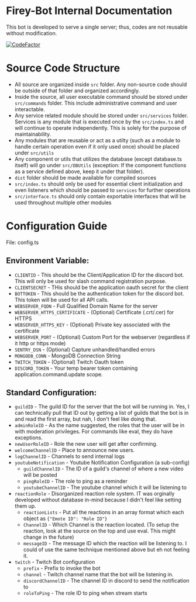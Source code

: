 # Firey-Bot Internal Documentation
This bot is developed to serve a single server; thus, codes are not reusable without modification.

[![CodeFactor](https://www.codefactor.io/repository/github/zhiyan114/firey-bot/badge/master?s=4eccfaa078509d205bc5fb5b76374c0972fb7fc2)](https://www.codefactor.io/repository/github/zhiyan114/firey-bot/overview/master)



# Source Code Structure
* All source are organized inside `src` folder. Any non-source code should be outside of that folder and organized accordingly.
* Inside the source, all user executable command should be stored under `src/commands` folder. This include administrative command and user interactable.
* Any service related module should be stored under `src/services` folder. Services is any module that is executed once by the `src/index.ts` and will continue to operate independently. This is solely for the purpose of maintainability.
* Any modules that are reusable or act as a utilty (such as a module to handle certain operation even if it only used once) should be placed under `src/utils`
* Any component or utils that utilizes the database (except database.ts itself) will go under `src/DBUtils` (exception: If the component functions as a service defined above, keep it under that folder).
* `dist` folder should be made available for compiled sources
* `src/index.ts` should only be used for essential client initialization and even listeners which should be passed to `services` for further operations
* `src/interface.ts` should only contain exportable interfaces that will be used throughout multiple other modules

# Configuration Guide
File: config.ts

## Environment Variable:
* `CLIENTID` - This should be the Client/Application ID for the discord bot. This will only be used for slash command registration purpose.
* `CLIENTSECRET` - THis should be the application oauth secret for the client
* `BOTTOKEN` - This should be the authentication token for the discord bot. This token will be used for all API calls.
* `WEBSERVER_FQDN` - Full Qualified Domain Name for the server
* `WEBSERVER_HTTPS_CERTIFICATE` - (Optional) Certificate (.crt/.cer) for HTTPS
* `WEBSERVER_HTTPS_KEY` - (Optional) Private key associated with the certificate
* `WEBSERVER_PORT` - (Optional) Custom Port for the webserver (regardless if it http or https mode)
* `SENTRY_DSN` - (Optional) Capture unhandled/handled errors
* `MONGODB_CONN` - MongoDB Connection String
* `TWITCH_TOKEN` - (Optional) Twitch Oauth token
* `DISCORD_TOKEN` - Your temp bearer token containing application.command.update scope.

## Standard Configuration:
* `guildID` - The guild ID for the server that the bot will be running in. Yes, I can technically pull that ID out by getting a list of guilds that the bot is in and read the first array, but nah, I don't feel like doing that.
* `adminRoleID` - As the name suggested, the roles that the user will be in with moderation privileges. For commands like eval, they do have exceptions.
* `newUserRoleID` - Role the new user will get after confirming.
* `welcomeChannelID` - Place to announce new users.
* `logChannelID` - Channels to send internal logs
* `youtubeNotification` - Youtube Notification Configuration (a sub-config)
    * `guildChannelID` - The ID of a guild's channel of where a new video will be posted
    * `pingRoleID` - The role to ping as a reminder
    * `youtubeChannelID` - The youtube channel which it will be listening to
* `reactionRole` - Disorganized reaction role system. IT was orginally developed without database in-mind because I didn't feel like setting them up.
    * `reactionLists` - Put all the reactions in an array format which each object as `{"Emote ID": "Role ID"}`
    * `ChannelID` - Which Channel is the reaction located. (To setup the reaction, look at the source on the top and use eval. This might change in the future)
    * `messageID` - The message ID which the reaction will be listening to. I could of use the same technique mentioned above but eh not feeling it.
* `twitch` - Twitch Bot configuration
    * `prefix` - Prefix to invoke the bot
    * `channel` - Twitch channel name that the bot will be listening in.
    * `discordChannelID` - The channel ID in discord to send the notification to
    * `roleToPing` - The role ID to ping when stream starts